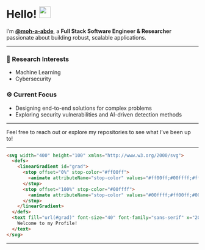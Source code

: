 # Hello! <img src="https://media.giphy.com/media/hvRJCLFzcasrR4ia7z/giphy.gif" width="30px">

I’m **[@moh-a-abde](https://github.com/moh-a-abde)**, a **Full Stack Software Engineer & Researcher** passionate about building robust, scalable applications.  

---

### 🔬 Research Interests
- Machine Learning  
- Cybersecurity  

### ⚙️ Current Focus
- Designing end-to-end solutions for complex problems  
- Exploring security vulnerabilities and AI-driven detection methods

---

Feel free to reach out or explore my repositories to see what I’ve been up to!

---
```html
<svg width="400" height="100" xmlns="http://www.w3.org/2000/svg">
  <defs>
    <linearGradient id="grad">
      <stop offset="0%" stop-color="#ff00ff">
        <animate attributeName="stop-color" values="#ff00ff;#00ffff;#ff00ff" dur="3s" repeatCount="indefinite" />
      </stop>
      <stop offset="100%" stop-color="#00ffff">
        <animate attributeName="stop-color" values="#00ffff;#ff00ff;#00ffff" dur="3s" repeatCount="indefinite" />
      </stop>
    </linearGradient>
  </defs>
  <text fill="url(#grad)" font-size="40" font-family="sans-serif" x="20" y="60">
    Welcome to my Profile!
  </text>
</svg>
```
---

<!---
moh-a-abde/moh-a-abde is a ✨ special ✨ repository because its `README.md` (this file) appears on your GitHub profile.
You can click the Preview link to take a look at your changes.
--->
